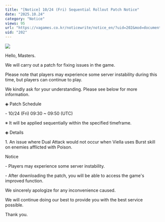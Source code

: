 ```yaml
---
title: "[Notice] 10/24 (Fri) Sequential Rollout Patch Notice"
date: "2025.10.24"
category: "Notice"
views: 95
url: "https://vagames.co.kr/noticewrite/notice_en/?uid=202&mod=document"
uid: "202"
---
```


![](/images/news/live/en/202-0132b3a9.webp)

Hello, Masters.

  

We will carry out a patch for fixing issues in the game.

Please note that players may experience some server instability during this time, but players can continue to play.

We kindly ask for your understanding. Please see below for more information.

  

◈ Patch Schedule

\- 10/24 (Fri) 09:30 ~ 09:50 (UTC)

※ It will be applied sequentially within the specified timeframe.

  

◈ Details

1\. An issue where Dual Attack would not occur when Viella uses Burst skill on enemies afflicted with Poison.

  

Notice

\- Players may experience some server instability.

\- After downloading the patch, you will be able to access the game's improved function.

  

We sincerely apologize for any inconvenience caused.

We will continue doing our best to provide you with the best service possible.

  

Thank you.